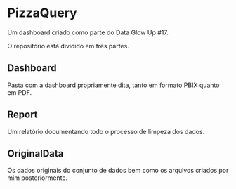 # PizzaQuery
Um dashboard criado como parte do Data Glow Up #17.

O repositório está dividido em três partes.

## Dashboard
  Pasta com a dashboard propriamente dita, tanto em formato PBIX quanto em PDF.

## Report
  Um relatório documentando todo o processo de limpeza dos dados.

## OriginalData
  Os dados originais do conjunto de dados bem como os arquivos criados por mim posteriormente.
